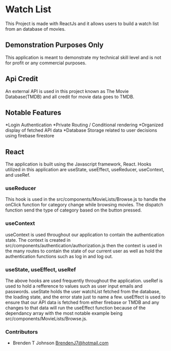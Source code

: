 # Watch List

This Project is made with ReactJs and it allows users to build a watch list from an database of movies.

## Demonstration Purposes Only

This application is meant to demonstrate my technical skill level and is not for profit or any commercial purposes.

## Api Credit

An external API is used in this project known as The Movie Database(TMDB) and all credit for movie data goes to TMDB.

## Notable Features
*Login Authentication
*Private Routing / Conditional rendering
*Organized display of fetched API data
*Database Storage related to user decisions using firebase firestore

## React 

The application is built using the Javascript framework, React. Hooks utilized in this application are useState, useEffect, useReducer, useContext, and useRef.

### useReducer
This hook is used in the src/components/MovieLists/Browse.js to handle the onClick function for category change while browsing movies. The dispatch function send the type of category based on the button pressed.

### useContext
useContext is used throughout our application to contain the authentication state. The context is created in src/components/authentication/authorization.js then the context is used in the many routes to contain the state of our current user as well as hold the authentication functions such as log in and log out.

### useState, useEffect, useRef
The above hooks are used frequently throughout the application. useRef is used to hold a refference to values such as user input emails and passwords. useState holds the user watchList fetched from the database, the loading state, and the error state just to name a few. useEffect is used to ensure that our API data is fetched from either firebase or TMDB and any changes to that data will run the useEffect function because of the dependancy array with the most notable example being src/components/MovieLists/Browse.js.

### Contributors

- Brenden T Johnson <BrendenJ7@hotmail.com>


